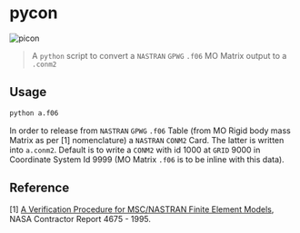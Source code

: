 # pycon

![picon](https://images-na.ssl-images-amazon.com/images/I/51ekKN9T7rL.jpg)

> A `python` script to convert a `NASTRAN` `GPWG` `.f06` MO Matrix output to a `.conm2`

## Usage

``` bash
python a.f06
```
In order to release from `NASTRAN` `GPWG` `.f06` Table (from MO Rigid body mass Matrix as per  [1] nomenclature) a `NASTRAN` `CONM2` Card. The latter is written into `a.conm2`. Default is to write a `CONM2` with id 1000 at `GRID` 9000 in Coordinate System Id 9999 (MO Matrix `.f06` is to be inline with this data).

## Reference

[1]	[A Verification Procedure for MSC/NASTRAN Finite
Element Models](http://citeseerx.ist.psu.edu/viewdoc/download?doi=10.1.1.81.951&rep=rep1&type=pdf), NASA Contractor Report 4675 - 1995.
